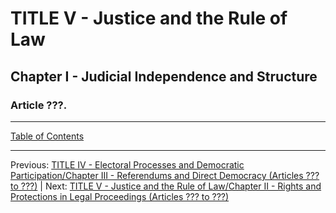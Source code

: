 # TITLE V - Justice and the Rule of Law

## Chapter I - Judicial Independence and Structure

### Article ???. 

---

[Table of Contents](TABLE_OF_CONTENTS.md)

---

Previous: [TITLE IV - Electoral Processes and Democratic Participation/Chapter III - Referendums and Direct Democracy (Articles ??? to ???)](TITLE_4_CH_3.md) | Next: [TITLE V - Justice and the Rule of Law/Chapter II - Rights and Protections in Legal Proceedings (Articles ??? to ???)](TITLE_5_CH_2.md)
